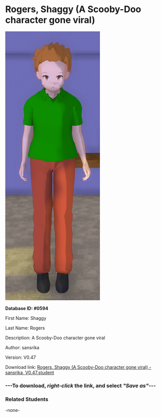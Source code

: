 # Rogers, Shaggy (A Scooby-Doo character gone viral)

<img src="Files/Rogers, Shaggy (A Scooby-Doo character gone viral).png" title="Rogers, Shaggy (A Scooby-Doo character gone viral) - sansrika, V0.47">

**Database ID: #0594**

First Name: Shaggy

Last Name: Rogers

Description: A Scooby-Doo character gone viral

Author: sansrika

Version: V0.47

Download link: <a href="https://raw.githubusercontent.com/Arbiter1223/Daigaku-Gurashi-Custom-Students/master/Students/Files/Rogers%2C%20Shaggy%20(A%20Scooby-Doo%20character%20gone%20viral)%20-%20sansrika%2C%20V0.47.student">Rogers, Shaggy (A Scooby-Doo character gone viral) - sansrika, V0.47.student</a>

### ---**To download, _right-click_ the link, and select _"Save as"_**---

### Related Students

-none-
